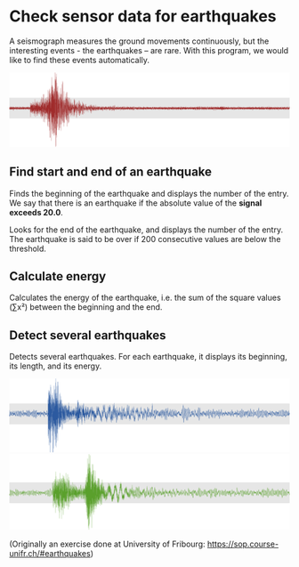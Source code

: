 # Check sensor data for earthquakes #
A seismograph measures the ground movements continuously, but the interesting events - the earthquakes – are rare. With this program, we would like to find these events automatically.

![](https://github.com/oliolioli/earthquake-sensors/blob/main/earthquake1.png)


## Find start and end of an earthquake ##
Finds the beginning of the earthquake and displays the number of the entry. We say that there is an earthquake if the absolute value of the **signal exceeds 20.0**.

Looks for the end of the earthquake, and displays the number of the entry. The earthquake is said to be over if 200 consecutive values are below the threshold.

## Calculate energy ##
Calculates the energy of the earthquake, i.e. the sum of the square values (∑x²) between the beginning and the end.

## Detect several earthquakes ##
Detects several earthquakes. For each earthquake, it displays its beginning, its length, and its energy.


![](https://github.com/oliolioli/earthquake-sensors/blob/main/earthquake2.png)
![](https://github.com/oliolioli/earthquake-sensors/blob/main/earthquake3.png)

(Originally an exercise done at University of Fribourg: https://sop.course-unifr.ch/#earthquakes)
